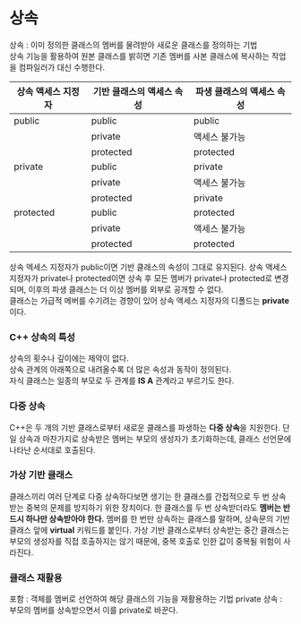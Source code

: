 # 상속
상속 : 이미 정의한 클래스의 멤버를 물려받아 새로운 클래스를 정의하는 기법    
상속 기능을 활용하여 원본 클래스를 밝히면 기존 멤버를 사본 클래스에 복사하는 작업을 컴파일러가 대신 수행한다.

|상속 액세스 지정자|기반 클래스의 액세스 속성|파생 클래스의 액세스 속성|   
|--------|--------|---------|
|public|public|public|
||private|액세스 불가능|
||protected|protected|
|private|public|private|
||private|액세스 불가능|
||protected|private|
|protected|public|protected|
||private|액세스 불가능|
||protected|protected|

상속 엑세스 지정자가 public이면 기반 클래스의 속성이 그대로 유지된다. 상속 액세스 지정자가 private나 protected이면 상속 후 모든 멤버가 private나 protected로 변경되며, 이후의 파생 클래스는 더 이상 멤버를 외부로 공개할 수 없다.    
클래스는 가급적 메버를 수기려는 경향이 있어 상속 액세스 지정자의 디폴드는 **private**이다.

### **C++ 상속의 특성**
상속의 횟수나 깊이에는 제약이 없다.     
상속 관계의 아래쪽으로 내려올수록 더 많은 속성과 동작이 정의된다.    
자식 클래스는 일종의 부모로 두 관계를 **IS A** 관계라고 부르기도 한다.

### 다중 상속
C++은 두 개의 기반 클래스로부터 새로운 클래스를 파생하는 **다중 상속**을 지원한다.
단일 상속과 마찬가지로 상속받은 멤버는 부모의 생성자가 초기화하는데, 클래스 선언문에 나타난 순서대로 호출된다.

### 가상 기반 클래스
클래스끼리 여러 단계로 다중 상속하다보면 생기는 한 클래스를 간접적으로 두 번 상속받는 중복의 문제를 방지하기 위한 장치이다. 한 클래스를 두 번 상속받더라도 **멤버는 반드시 하나만 상속받아야 한다.** 멤버를 한 번만 상속하는 클래스를 말하며, 상속문의 기반 클래스 앞에 **virtual** 키워드를 붙인다.
가상 기반 클래스로부터 상속받는 중간 클래스는 부모의 생성자를 직접 호출하지는 않기 때문에, 중복 호출로 인한 값이 중복될 위험이 사라진다.

### 클래스 재활용
포함 : 객체를 멤버로 선언하여 해당 클래스의 기능을 재활용하는 기법
private 상속 : 부모의 멤버를 상속받으면서 이를 private로 바꾼다.